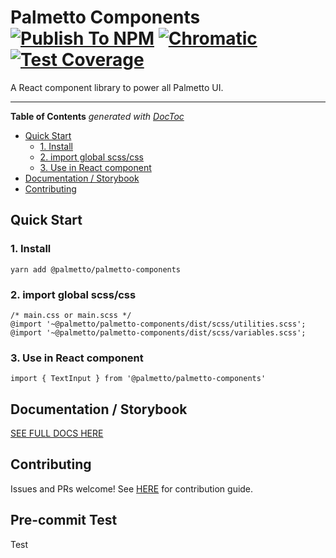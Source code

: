 # Palmetto Components [![Publish To NPM](https://github.com/palmetto/palmetto-components/workflows/Publish%20To%20NPM/badge.svg)](https://github.com/palmetto/palmetto-components/actions?query=workflow%3A%22Publish+To+NPM%22) [![Chromatic](https://github.com/palmetto/palmetto-components/workflows/Chromatic/badge.svg?branch=master)](https://github.com/palmetto/palmetto-components/actions?query=workflow%3AChromatic) [![Test Coverage](https://api.codeclimate.com/v1/badges/e61e897623b87d91d155/test_coverage)](https://codeclimate.com/github/palmetto/palmetto-components/test_coverage)

A React component library to power all Palmetto UI. 

---

<!-- START doctoc generated TOC please keep comment here to allow auto update -->
<!-- DON'T EDIT THIS SECTION, INSTEAD RE-RUN doctoc TO UPDATE -->
**Table of Contents**  *generated with [DocToc](https://github.com/thlorenz/doctoc)*

- [Quick Start](#quick-start)
  - [1. Install](#1-install)
  - [2. import global scss/css](#2-import-global-scsscss)
  - [3. Use in React component](#3-use-in-react-component)
- [Documentation / Storybook](#documentation--storybook)
- [Contributing](#contributing)

<!-- END doctoc generated TOC please keep comment here to allow auto update -->

## Quick Start

### 1. Install
`yarn add @palmetto/palmetto-components`

### 2. import global scss/css
```
/* main.css or main.scss */
@import '~@palmetto/palmetto-components/dist/scss/utilities.scss';
@import '~@palmetto/palmetto-components/dist/scss/variables.scss';
```

### 3. Use in React component
`import { TextInput } from '@palmetto/palmetto-components'`


## Documentation / Storybook
[SEE FULL DOCS HERE](https://master--5ed9214b642dc10022b50a2d.chromatic.com)

## Contributing
Issues and PRs welcome! See [HERE](https://github.com/palmetto/palmetto-components/blob/develop/.github/CONTRIBUTING.md) for contribution guide.

## Pre-commit Test
Test





